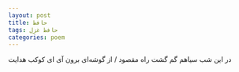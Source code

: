 ```yaml
---
layout: post
title: حافظ
tags: حافظ غزل
categories: poem
---
```


در این شب سیاهم گم گشت راه مقصود / از گوشه‌ای برون آی ای کوکب هدایت